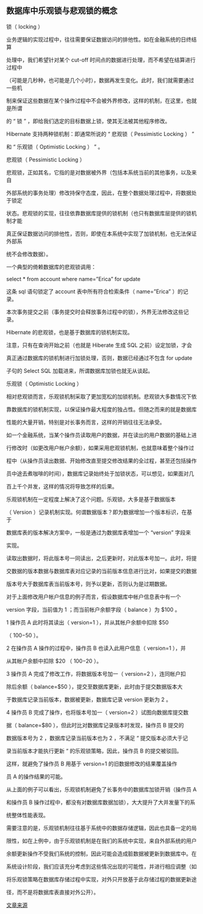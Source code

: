 
## 数据库中乐观锁与悲观锁的概念

锁（ locking ）

业务逻辑的实现过程中，往往需要保证数据访问的排他性。如在金融系统的日终结算

处理中，我们希望针对某个 cut-off 时间点的数据进行处理，而不希望在结算进行过程中

（可能是几秒种，也可能是几个小时），数据再发生变化。此时，我们就需要通过一些机

制来保证这些数据在某个操作过程中不会被外界修改，这样的机制，在这里，也就是所谓

的 “ 锁 ” ，即给我们选定的目标数据上锁，使其无法被其他程序修改。

Hibernate 支持两种锁机制：即通常所说的 “ 悲观锁（ Pessimistic Locking ） ”

和 “ 乐观锁（ Optimistic Locking ） ” 。

悲观锁（ Pessimistic Locking ）

悲观锁，正如其名，它指的是对数据被外界（包括本系统当前的其他事务，以及来自

外部系统的事务处理）修改持保守态度，因此，在整个数据处理过程中，将数据处于锁定

状态。悲观锁的实现，往往依靠数据库提供的锁机制（也只有数据库层提供的锁机制才能

真正保证数据访问的排他性，否则，即使在本系统中实现了加锁机制，也无法保证外部系

统不会修改数据）。

一个典型的倚赖数据库的悲观锁调用：

select * from account where name=”Erica” for update

这条 sql 语句锁定了 account 表中所有符合检索条件（ name=”Erica” ）的记录。

本次事务提交之前（事务提交时会释放事务过程中的锁），外界无法修改这些记录。

Hibernate 的悲观锁，也是基于数据库的锁机制实现。

注意，只有在查询开始之前（也就是 Hiberate 生成 SQL 之前）设定加锁，才会

真正通过数据库的锁机制进行加锁处理，否则，数据已经通过不包含 for update

子句的 Select SQL 加载进来，所谓数据库加锁也就无从谈起。

乐观锁（ Optimistic Locking ）

相对悲观锁而言，乐观锁机制采取了更加宽松的加锁机制。悲观锁大多数情况下依

靠数据库的锁机制实现，以保证操作最大程度的独占性。但随之而来的就是数据库

性能的大量开销，特别是对长事务而言，这样的开销往往无法承受。

如一个金融系统，当某个操作员读取用户的数据，并在读出的用户数据的基础上进

行修改时（如更改用户帐户余额），如果采用悲观锁机制，也就意味着整个操作过

程中（从操作员读出数据、开始修改直至提交修改结果的全过程，甚至还包括操作

员中途去煮咖啡的时间），数据库记录始终处于加锁状态，可以想见，如果面对几

百上千个并发，这样的情况将导致怎样的后果。

乐观锁机制在一定程度上解决了这个问题。乐观锁，大多是基于数据版本

（ Version ）记录机制实现。何谓数据版本？即为数据增加一个版本标识，在基于

数据库表的版本解决方案中，一般是通过为数据库表增加一个 “version” 字段来

实现。

读取出数据时，将此版本号一同读出，之后更新时，对此版本号加一。此时，将提

交数据的版本数据与数据库表对应记录的当前版本信息进行比对，如果提交的数据

版本号大于数据库表当前版本号，则予以更新，否则认为是过期数据。

对于上面修改用户帐户信息的例子而言，假设数据库中帐户信息表中有一个

version 字段，当前值为 1 ；而当前帐户余额字段（ balance ）为 $100 。

1 操作员 A 此时将其读出（ version=1 ），并从其帐户余额中扣除 $50

（ $100-$50 ）。

2 在操作员 A 操作的过程中，操作员 B 也读入此用户信息（ version=1 ），并

从其帐户余额中扣除 $20 （ $100-$20 ）。

3 操作员 A 完成了修改工作，将数据版本号加一（ version=2 ），连同帐户扣

除后余额（ balance=$50 ），提交至数据库更新，此时由于提交数据版本大

于数据库记录当前版本，数据被更新，数据库记录 version 更新为 2 。

4 操作员 B 完成了操作，也将版本号加一（ version=2 ）试图向数据库提交数

据（ balance=$80 ），但此时比对数据库记录版本时发现，操作员 B 提交的

数据版本号为 2 ，数据库记录当前版本也为 2 ，不满足 “ 提交版本必须大于记

录当前版本才能执行更新 “ 的乐观锁策略，因此，操作员 B 的提交被驳回。

这样，就避免了操作员 B 用基于 version=1 的旧数据修改的结果覆盖操作

员 A 的操作结果的可能。

从上面的例子可以看出，乐观锁机制避免了长事务中的数据库加锁开销（操作员 A

和操作员 B 操作过程中，都没有对数据库数据加锁），大大提升了大并发量下的系

统整体性能表现。

需要注意的是，乐观锁机制往往基于系统中的数据存储逻辑，因此也具备一定的局

限性，如在上例中，由于乐观锁机制是在我们的系统中实现，来自外部系统的用户

余额更新操作不受我们系统的控制，因此可能会造成脏数据被更新到数据库中。在

系统设计阶段，我们应该充分考虑到这些情况出现的可能性，并进行相应调整（如

将乐观锁策略在数据库存储过程中实现，对外只开放基于此存储过程的数据更新途

径，而不是将数据库表直接对外公开）。

[文章来源](https://blog.csdn.net/phphot/article/details/2630620)

